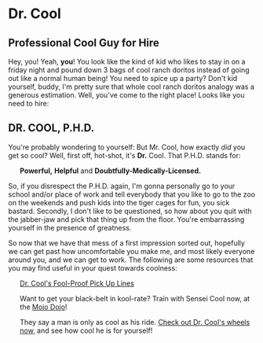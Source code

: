 <!DOCTYPE html>
<html>
	<head>
		<H1>Dr. Cool</H1>
		<H2><B>Professional Cool Guy for Hire</B></H2>
	</head>
	<body>
		<P>
		Hey, you! Yeah, <B>you</B>!
		You look like the kind of kid who likes to stay in on a friday night and pound down 3 bags of cool ranch doritos instead of going out like a normal human being!
		You need to spice up a party?
		Don't kid yourself, buddy, I'm pretty sure that whole cool ranch doritos analogy was a generous estimation.
		Well, you've come to the right place!
		Looks like you need to hire:
		</P>
		<H2><B>DR. COOL, P.H.D.</B></H2>
		<P>
		You're probably wondering to yourself:
		But Mr. Cool, how exactly <I>did</I> you get so cool?
		Well, first off, hot-shot, it's <B>Dr.</B> Cool.
		That P.H.D. stands for:
		<UL>
			<L1><B>Powerful,</B></L1>
			<L2><B>Helpful</B> and</L2>
			<L3><B>Doubtfully-Medically-Licensed.</B></L3>
		</UL>
		So, if you disrespect the P.H.D. again, I'm gonna personally go to your school and/or place of work
		and tell everybody that you like to go to the zoo on the weekends and push kids into the tiger cages for fun, you sick bastard.
		Secondly, I don't like to be questioned,
		so how about you quit with the jabber-jaw
		and pick that thing up from the floor.
		You're embarrassing yourself in the presence of greatness.
		</P>
		<P>
		So now that we have that mess of a first impression sorted out,
		hopefully we can get past how uncomfortable you make me,
		and most likely everyone around you,
		and we can get to work.
		The following are some resources that you may find useful
		in your quest towards coolness:
		<UL>
			<P><L1><A HREF="">Dr. Cool's Fool-Proof Pick Up Lines</A></L1></P>
			<P><L2>Want to get your black-belt in kool-rate?
			Train with Sensei Cool now, at the <A HREF="">Mojo Dojo</A>!</L2></P>
			<P><L3>They say a man is only as cool as his ride. <A HREF="">Check out Dr. Cool's wheels now</A>, and see how cool he is for yourself!</L3></P>
			<P><L4></P>
	</body>
</html>
